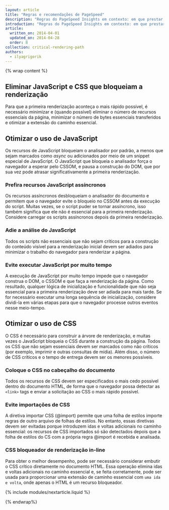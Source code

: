 ```yaml
---
layout: article
title: "Regras e recomendações de PageSpeed"
description: "Regras do PageSpeed Insights em contexto: em que prestar atenção ao otimizar o caminho de processamento essencial e por quê."
introduction: "Regras do PageSpeed Insights em contexto: em que prestar atenção ao otimizar o caminho de processamento essencial e por quê."
article:
  written_on: 2014-04-01
  updated_on: 2014-04-28
  order: 8
collection: critical-rendering-path
authors:
  - ilyagrigorik
---
```

{% wrap content %}

## Eliminar JavaScript e CSS que bloqueiam a renderização

Para que a primeira renderização aconteça o mais rápido possível, é necessário minimizar e (quando possível) eliminar o número de recursos essenciais da página, minimizar o número de bytes essenciais transferidos e otimizar a extensão do caminho essencial.

## Otimizar o uso de JavaScript

Os recursos de JavaScript bloqueiam o analisador por padrão, a menos que sejam marcados como _async_ ou adicionados por meio de um snippet especial de JavaScript. O JavaScript que bloqueia o analisador força o navegador a esperar pelo CSSOM, e pausa a construção do DOM, que por sua vez pode atrasar significativamente a primeira renderização.

### **Prefira recursos JavaScript assíncronos**

Os recursos assíncronos desbloqueiam o analisador do documento e permitem que o navegador evite o bloqueio no CSSOM antes da execução do script. Muitas vezes, se o script puder se tornar assíncrono, isso também significa que ele não é essencial para a primeira renderização. Considere carregar os scripts assíncronos depois da primeira renderização.

### **Adie a análise do JavaScript**

Todos os scripts não essenciais que não sejam críticos para a construção do conteúdo visível para a renderização inicial devem ser adiados para minimizar o trabalho do navegador para renderizar a página.

### **Evite executar JavaScript por muito tempo**

A execução de JavaScript por muito tempo impede que o navegador construa o DOM, o CSSOM e que faça a renderização da página. Como resultado, qualquer lógica de inicialização e funcionalidade que não seja essencial para a primeira renderização deve ser adiada para mais tarde. Se for necessário executar uma longa sequência de inicialização, considere dividi-la em várias etapas para que o navegador processe outros eventos nesse meio-tempo.

## Otimizar o uso de CSS

O CSS é necessário para construir a árvore de renderização, e muitas vezes o JavaScript bloqueia o CSS durante a construção da página. Todos os CSS que não sejam essenciais devem ser marcados como não críticos (por exemplo, imprimir e outras consultas de mídia). Além disso, o número de CSS críticos e o tempo de entrega devem ser os menores possíveis.

### **Coloque o CSS no cabeçalho do documento**

Todos os recursos de CSS devem ser especificados o mais cedo possível dentro do documento HTML, de forma que o navegador possa detectar as `<link>` tags e enviar a solicitação ao CSS o mais rápido possível.

### **Evite importações de CSS**

A diretiva importar CSS (@import) permite que uma folha de estilos importe regras de outro arquivo de folhas de estilos. No entanto, essas diretivas devem ser evitadas porque introduzem idas e voltas adicionais no caminho essencial: os recursos de CSS importados só são detectados depois que a folha de estilos do CS com a própria regra @import é recebida e analisada.

### **CSS bloqueador de renderização in-line**

Para obter o melhor desempenho, pode ser necessário considerar embutir o CSS crítico diretamente no documento HTML. Essa operação elimina idas e voltas adicionais no caminho essencial e, se feita corretamente, pode ser usada para proporcionar uma extensão de caminho essencial com `uma ida e volta`, onde apenas o HTML é um recurso bloqueador.

{% include modules/nextarticle.liquid %}

{% endwrap%}

